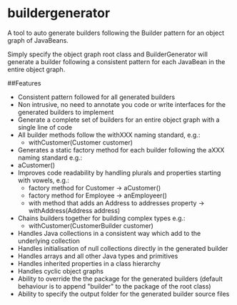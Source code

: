 buildergenerator
================

A tool to auto generate builders following the Builder pattern for an object graph of JavaBeans.

Simply specify the object graph root class and BuilderGenerator will generate a builder following a 
consistent pattern for each JavaBean in the entire object graph.

##Features

- Consistent pattern followed for all generated builders
- Non intrusive, no need to annotate you code or write interfaces for the generated builders to implement
- Generate a complete set of builders for an entire object graph with a single line of code
- All builder methods follow the withXXX naming standard, e.g.: 
  - withCustomer(Customer customer)
- Generates a static factory method for each builder following the aXXX naming standard e.g.: 
 - aCustomer()
- Improves code readability by handling plurals and properties starting with vowels, e.g.: 
  - factory method for Customer -> aCustomer()
  - factory method for Employee -> anEmployeer()
  - with method that adds an Address to addresses property -> withAddress(Address address)
- Chains builders together for building complex types e.g.:
  - withCustomer(CustomerBuilder customer)
- Handles Java collections in a consistent way which add to the underlying collection    
- Handles initialisation of null collections directly in the generated builder
- Handles arrays and all other Java types and primitives
- Handles inherited properties in a class hierarchy
- Handles cyclic object graphs
- Ability to override the the package for the generated builders (default behaviour is to append "builder" to the package of the root class)
- Ability to specify the output folder for the generated builder source files


